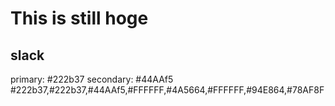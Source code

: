 # This is still hoge

## slack
primary: #222b37
secondary: #44AAf5
#222b37,#222b37,#44AAf5,#FFFFFF,#4A5664,#FFFFFF,#94E864,#78AF8F
